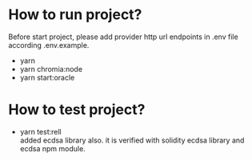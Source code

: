 # How to run project?
 Before start project, please add provider http url endpoints in .env file according .env.example.

- yarn
- yarn chromia:node
- yarn start:oracle
# How to test project?
- yarn test:rell  
added ecdsa library also. it is verified with solidity ecdsa library and ecdsa npm module. 


